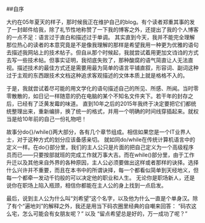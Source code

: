 ##自序

大约在05年夏天的样子，那时候我正在维护自己的blog。有个读者郑重其事的发了一封邮件给我，除了礼节性地称赞了一下我的博客之外，还提出了我的个人博客的一点不足：语言过于直白和描述过于单调。
其实直到今天，我并不能完全理解那位热心的读者的本意究竟是不是像我理解的那样是希望我用一种更为优雅的语句去描述我网站上的技术帖子。但自从那个时候起，我就尝试着用更加文诌诌的方式去写一些技术帖。但事实证明，我彻底失败了，那种酸腐的语气简直让人无法直视。描述技术的最佳方式还是需要用最为简单的语言平铺直叙，形容词、副词这种过于主观的东西跟技术文档这种追求客观描述的文体本质上就是格格不入的。

于是，我就尝试着尽可能的用文学化的语句描述自己的所见、所感、所闻。当时零零散散的，如日记一样随意的扔在电脑的某个不知名文件夹下。若干年的封存之后，已经有了泛黄发霉的味道。
直到10年之后的2015年我终于决定要把它们都统统整理出来，重新编排，换了统一的格式，并用一个明确的时间线穿插起来。就权当是给10年前的自己一份礼物吧！

故事分do{}/while()两大部分，各有几个章节组成。相信如果您是一个IT业界人士，对于这种方式的划分应该备感亲切。
就如同do/while在传统计算机语言中的定义一样。在do{}部分里，我们的主人公只是片面的把自己定义为一个高级程序员而已——只要按部就班的完成工作就万事大吉。而在while()部分里，由于工作升迁以及其他来自外界的各种原因，主人公必须要做出这样或者那样的诀择。选择什么兴许并不重要，而且在本书中的所谓诀择，每一个都看似简单到天经地义，但每一个都牵一发动千钧般的可以决定他的职业和人生。
无论你是职场新人，还是说你在职场上陷入瓶颈，相信你都能在主人公的身上找到一点启发。

最后，说到主人公为什么叫“刘希望”这个名字，以及他为什么一直是个单身汉。除了有个“遍地刘”的解释之外，我还是用当下码农圈里经典的自嘲来回答：
“码农这么宅，怎么可能会有女朋友呢？”
以及
“留点希望总是好的，万一成功了呢？”
